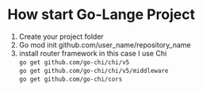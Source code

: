 # How start Go-Lange Project

1. Create your project folder
2. Go mod init github.com/user_name/repository_name
3. install router framework in this case I use Chi
   <br>
   `go get github.com/go-chi/chi/v5`
   <br>
   `go get github.com/go-chi/chi/v5/middleware`
   <br>
   `go get github.com/go-chi/cors`
   <br>
